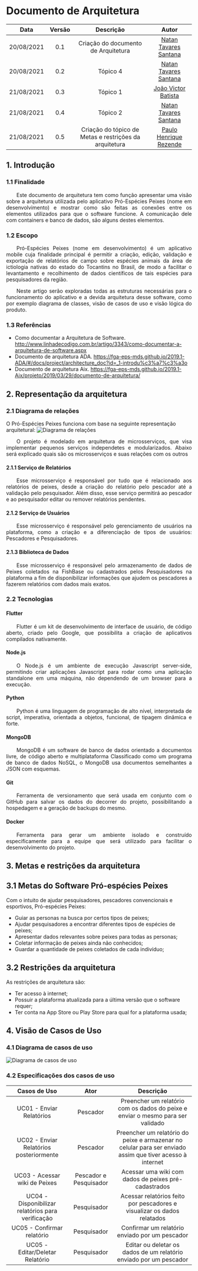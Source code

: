 # Documento de Arquitetura

|    Data    | Versão |              Descrição              |                         Autor                          |
| :--------: | :----: | :---------------------------------: | :----------------------------------------------------: |
| 20/08/2021 |  0.1   | Criação do documento de Arquitetura | [Natan Tavares Santana](https://github.com/Neitan2001) |
| 20/08/2021 |  0.2   |              Tópico 4               | [Natan Tavares Santana](https://github.com/Neitan2001) |
| 21/08/2021 |  0.3   |              Tópico 1               |  [João Victor Batista](https://github.com/jvBatista)   |
| 21/08/2021 |  0.4   |              Tópico 2               | [Natan Tavares Santana](https://github.com/Neitan2001) |
| 21/08/2021 |  0.5   | Criação do tópico de Metas e restrições da arquitetura | [Paulo Henrique Rezende](https://github.com/phrezende-eng) |


## 1. Introdução

### 1.1 Finalidade

<p align="justify"> &emsp;&emsp;Este documento de arquitetura tem como função apresentar uma visão sobre a arquitetura utilizada pelo aplicativo Pró-Espécies Peixes (nome em desenvolvimento) e mostrar como são feitas as conexões entre os elementos utilizados para que o software funcione. A comunicação dele com containers e banco de dados, são alguns destes elementos.</p>

### 1.2 Escopo

<p align="justify"> &emsp;&emsp;Pró-Espécies Peixes (nome em desenvolvimento) é um aplicativo mobile cuja finalidade principal é permitir a criação, edição, validação e exportação de relatórios de campo sobre espécies animais da área de ictiologia nativas do estado do Tocantins no Brasil, de modo a facilitar o levantamento e recolhimento de dados científicos de tais espécies para pesquisadores da região.</p>

<p align="justify"> &emsp;&emsp;Neste artigo serão exploradas todas as estruturas necessárias para o funcionamento do aplicativo e a devida arquitetura desse software, como por exemplo diagrama de classes, visão de casos de uso e visão lógica do produto.</p>

### 1.3 Referências

- Como documentar a Arquitetura de Software. http://www.linhadecodigo.com.br/artigo/3343/como-documentar-a-arquitetura-de-software.aspx
- Documento de arquitetura ADA. https://fga-eps-mds.github.io/2019.1-ADA/#/docs/project/architecture_doc?id=_1-introdu%c3%a7%c3%a3o
- Documento de arquitetura Aix. https://fga-eps-mds.github.io/2019.1-Aix/projeto/2019/03/29/documento-de-arquitetura/

## 2. Representação da arquitetura

### 2.1 Diagrama de relações

O Pró-Espécies Peixes funciona com base na seguinte representação arquitetural:
![Diagrama de relações](../Assets/Images/ArchitectureDocument/relations_diagram.png)
<p align="justify"> &emsp;&emsp;O projeto é modelado em arquitetura de microsserviços, que visa implementar pequenos serviços independetes e modularizados. Abaixo será explicado quais são os microsserviços e suas relações com os outros</p>

#### 2.1.1 Serviço de Relatórios

<p align="justify"> &emsp;&emsp;Esse microsserviço é responsável por tudo que é relacionado aos relatórios de peixes, desde a criação do relatório pelo pescador até a validação pelo pesquisador. Além disso, esse serviço permitirá ao pescador e ao pesquisador editar ou remover relatórios pendentes.</p>

#### 2.1.2 Serviço de Usuários

<p align="justify"> &emsp;&emsp;Esse microsserviço é responsável pelo gerenciamento de usuários na plataforma, como a criação e a diferenciação de tipos de usuários: Pescadores e Pesquisadores.</p>

#### 2.1.3 Biblioteca de Dados

<p align="justify"> &emsp;&emsp;Esse microsserviço é responsável pelo armazenamento de dados de Peixes coletados na FishBase ou cadastrados pelos Pesquisadores na plataforma a fim de disponibilizar informações que ajudem os pescadores a fazerem relatórios com dados mais exatos.</p>

### 2.2 Tecnologias

#### Flutter
<p align="justify"> &emsp;&emsp;Flutter é um kit de desenvolvimento de interface de usuário, de código aberto, criado pelo Google, que possibilita a criação de aplicativos compilados nativamente.</p>

#### Node.js
<p align="justify"> &emsp;&emsp;O Node.js é um ambiente de execução Javascript server-side, permitindo criar aplicações Javascript para rodar como uma aplicação standalone em uma máquina, não dependendo de um browser para a execução.</p>

#### Python
<p align="justify"> &emsp;&emsp;Python é uma linguagem de programação de alto nível, interpretada de script, imperativa, orientada a objetos, funcional, de tipagem dinâmica e forte.</p>

#### MongoDB
<p align="justify"> &emsp;&emsp;MongoDB é um software de banco de dados orientado a documentos livre, de código aberto e multiplataforma Classificado como um programa de banco de dados NoSQL, o MongoDB usa documentos semelhantes a JSON com esquemas.</p>

#### Git
<p align="justify"> &emsp;&emsp;Ferramenta de versionamento que será usada em conjunto com o GitHub para salvar os dados do decorrer do projeto, possibilitando a hospedagem e a geração de backups do mesmo.</p>

#### Docker
<p align="justify"> &emsp;&emsp;Ferramenta para gerar um ambiente isolado e construído especificamente para a equipe que será utilizado para facilitar o desenvolvimento do projeto.</p>

## 3. Metas e restrições da arquitetura
## 3.1 Metas do Software Pró-espécies Peixes
Com o intuito de ajudar pesquisadores, pescadores convencionais e esportivos, Pró-espécies Peixes:
 - Guiar as personas na busca por certos tipos de peixes;
 - Ajudar pesquisadores a encontrar diferentes tipos de espécies de peixes;
 - Apresentar dados relevantes sobre peixes para todas as personas;
 - Coletar informação de peixes ainda não conhecidos;
 - Guardar a quantidade de peixes coletados de cada indivíduo;

## 3.2 Restrições da arquitetura
As restrições de arquitetura são:
 - Ter acesso à internet;
 - Possuir a plataforma atualizada para a última versão que o software requer;
 - Ter conta na App Store ou Play Store para qual for a plataforma usada;

## 4. Visão de Casos de Uso

### 4.1 Diagrama de casos de uso
![Diagrama de casos de uso](../Assets/Images/ArchitectureDocument/casos_de_uso.png)

### 4.2 Especificações dos casos de uso

|                   Casos de Uso                    |          Ator          |                                                 Descrição                                                 |
| :-----------------------------------------------: | :--------------------: | :-------------------------------------------------------------------------------------------------------: |
|             UC01 - Enviar Relatórios              |        Pescador        |              Preencher um relatório com os dados do peixe e enviar o mesmo para ser validado              |
|      UC02 - Enviar Relatórios posteriormente      |        Pescador        | Preencher um relatório do peixe e armazenar no celular para ser enviado assim que tiver acesso à internet |
|           UC03 - Acessar wiki de Peixes           | Pescador e Pesquisador |                           Acessar uma wiki com dados de peixes pré-cadastrados                            |
| UC04 - Disponibilizar relatórios para verificação |      Pesquisador       |                  Acessar relatórios feito por pescadores e visualizar os dados relatados                  |
|            UC05 - Confirmar relatório             |      Pesquisador       |                              Confirmar um relatório enviado por um pescador                               |
|          UC05 - Editar/Deletar Relatório          |      Pesquisador       |                    Editar ou deletar os dados de um relatório enviado por um pescador                     |